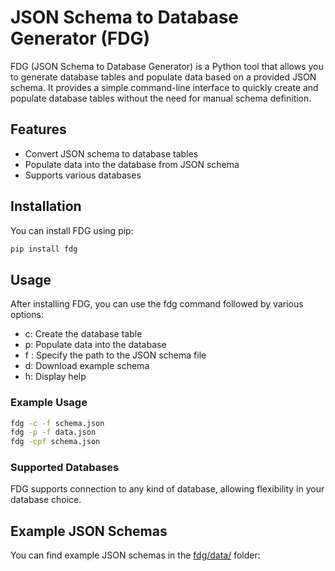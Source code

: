 # JSON Schema to Database Generator (FDG)

FDG (JSON Schema to Database Generator) is a Python tool that allows you to generate database tables and populate data based on a provided JSON schema. It provides a simple command-line interface to quickly create and populate database tables without the need for manual schema definition.

## Features

- Convert JSON schema to database tables
- Populate data into the database from JSON schema
- Supports various databases

## Installation

You can install FDG using pip:

```bash
pip install fdg
```

## Usage

After installing FDG, you can use the fdg command followed by various options:

- c: Create the database table
- p: Populate data into the database
- f <path>: Specify the path to the JSON schema file
- d: Download example schema
- h: Display help

### Example Usage

```bash
fdg -c -f schema.json
fdg -p -f data.json
fdg -cpf schema.json
```

### Supported Databases

FDG supports connection to any kind of database, allowing flexibility in your database choice.

## Example JSON Schemas

You can find example JSON schemas in the [fdg/data/](fdg/data/) folder:
